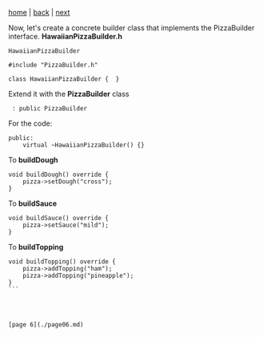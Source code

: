 [home](./page01.md) | [back](./page04.md) | [next](./page06.md)

Now, let's create a concrete builder class that implements the PizzaBuilder interface.
**HawaiianPizzaBuilder.h**
```
HawaiianPizzaBuilder
```

```
#include "PizzaBuilder.h"
```

```
class HawaiianPizzaBuilder {  }
```
Extend it with the **PizzaBuilder** class
```
 : public PizzaBuilder
```
For the code:
```
public:
    virtual ~HawaiianPizzaBuilder() {}
```
To **buildDough**
```
void buildDough() override {
    pizza->setDough("cross");
}
```
To **buildSauce**
```
void buildSauce() override {
    pizza->setSauce("mild");
}
```

To **buildTopping**
````
void buildTopping() override {
    pizza->addTopping("ham");
    pizza->addTopping("pineapple");
}
```




[page 6](./page06.md)
